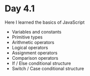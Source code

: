 # Day 4.1

Here I learned the basics of JavaScript

- Variables and constants
- Primitive types
- Arithmetic operators
- Logical operators
- Assignment operators
- Comparison operators
- If / Else conditional structure
- Switch / Case conditional structure

